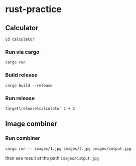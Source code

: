 # rust-practice

## Calculator
```
cd calculator
```
### Run via cargo
```
cargo run
```
### Build release
```
cargo build --release
```

### Run release
```
target\release\calculator 1 + 2
```


## Image combiner

### Run combiner

```
cargo run -- images/1.jpg images/2.jpg images/output.jpg
```

then see result at the path `images/output.jpg`
